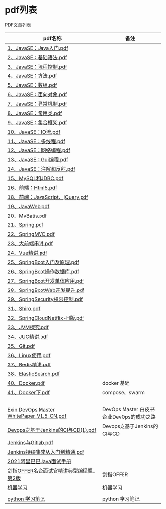 # pdf列表




PDF文章列表

| pdf名称                                                      | 备注                                          |
| ------------------------------------------------------------ | --------------------------------------------- |
| [1、JavaSE：Java入门.pdf](https://hubu.buzz/pdf/web/viewer.html?file=1、JavaSE：Java入门.pdf) |                                               |
| [2、JavaSE：基础语法.pdf](https://hubu.buzz/pdf/web/viewer.html?file=2、JavaSE：基础语法.pdf) |                                               |
| [3、JavaSE：流程控制.pdf](https://hubu.buzz/pdf/web/viewer.html?file=3、JavaSE：流程控制.pdf) |                                               |
| [4、JavaSE：方法.pdf](https://hubu.buzz/pdf/web/viewer.html?file=4、JavaSE：方法.pdf) |                                               |
| [5、JavaSE：数组.pdf](https://hubu.buzz/pdf/web/viewer.html?file=5、JavaSE：数组.pdf) |                                               |
| [6、JavaSE：面向对象.pdf](https://hubu.buzz/pdf/web/viewer.html?file=6、JavaSE：面向对象.pdf) |                                               |
| [7、JavaSE：异常机制.pdf](https://hubu.buzz/pdf/web/viewer.html?file=7、JavaSE：异常机制.pdf) |                                               |
| [8、JavaSE：常用类.pdf](https://hubu.buzz/pdf/web/viewer.html?file=8、JavaSE：常用类.pdf) |                                               |
| [9、JavaSE：集合框架.pdf](https://hubu.buzz/pdf/web/viewer.html?file=9、JavaSE：集合框架.pdf) |                                               |
| [10、JavaSE：IO流.pdf](https://hubu.buzz/pdf/web/viewer.html?file=10、JavaSE：IO流.pdf) |                                               |
| [11、JavaSE：多线程.pdf](https://hubu.buzz/pdf/web/viewer.html?file=11、JavaSE：多线程.pdf) |                                               |
| [12、JavaSE：网络编程.pdf](https://hubu.buzz/pdf/web/viewer.html?file=12、JavaSE：网络编程.pdf) |                                               |
| [13、JavaSE：Gui编程.pdf](https://hubu.buzz/pdf/web/viewer.html?file=13、JavaSE：Gui编程.pdf) |                                               |
| [14、JavaSE：注解和反射.pdf](https://hubu.buzz/pdf/web/viewer.html?file=14、JavaSE：注解和反射.pdf) |                                               |
| [15、MySQL和JDBC.pdf](https://hubu.buzz/pdf/web/viewer.html?file=15、MySQL和JDBC.pdf) |                                               |
| [16、前端：Html5.pdf](https://hubu.buzz/pdf/web/viewer.html?file=16、前端：Html5.pdf) |                                               |
| [18、前端：JavaScript、jQuery.pdf](https://hubu.buzz/pdf/web/viewer.html?file=18、前端：JavaScript、jQuery.pdf) |                                               |
| [19、JavaWeb.pdf](https://hubu.buzz/pdf/web/viewer.html?file=19、JavaWeb.pdf) |                                               |
| [20、MyBatis.pdf](https://hubu.buzz/pdf/web/viewer.html?file=20、MyBatis.pdf) |                                               |
| [21、Spring.pdf](https://hubu.buzz/pdf/web/viewer.html?file=21、Spring.pdf) |                                               |
| [22、SpringMVC.pdf](https://hubu.buzz/pdf/web/viewer.html?file=22、SpringMVC.pdf) |                                               |
| [23、大前端串讲.pdf](https://hubu.buzz/pdf/web/viewer.html?file=23、大前端串讲.pdf) |                                               |
| [24、Vue精讲.pdf](https://hubu.buzz/pdf/web/viewer.html?file=24、Vue精讲.pdf) |                                               |
| [25、SpringBoot入门及原理.pdf](https://hubu.buzz/pdf/web/viewer.html?file=25、SpringBoot入门及原理.pdf) |                                               |
| [26、SpringBoot操作数据库.pdf](https://hubu.buzz/pdf/web/viewer.html?file=26、SpringBoot操作数据库.pdf) |                                               |
| [27、SpringBoot开发单体应用.pdf](https://hubu.buzz/pdf/web/viewer.html?file=27、SpringBoot开发单体应用.pdf) |                                               |
| [28、SpringBootWeb开发提升.pdf](https://hubu.buzz/pdf/web/viewer.html?file=28、SpringBootWeb开发提升.pdf) |                                               |
| [29、SpringSecurity权限控制.pdf](https://hubu.buzz/pdf/web/viewer.html?file=29、SpringSecurity权限控制.pdf) |                                               |
| [31、Shiro.pdf](https://hubu.buzz/pdf/web/viewer.html?file=31、Shiro.pdf) |                                               |
| [32、SpringCloudNetflix-H版.pdf](https://hubu.buzz/pdf/web/viewer.html?file=32、SpringCloudNetflix-H版.pdf) |                                               |
| [33、JVM探究.pdf](https://hubu.buzz/pdf/web/viewer.html?file=33、JVM探究.pdf) |                                               |
| [34、JUC精讲.pdf](https://hubu.buzz/pdf/web/viewer.html?file=34、JUC精讲.pdf) |                                               |
| [35、Git.pdf](https://hubu.buzz/pdf/web/viewer.html?file=35、Git.pdf) |                                               |
| [36、Linux使用.pdf](https://hubu.buzz/pdf/web/viewer.html?file=36、Linux使用.pdf) |                                               |
| [37、Redis精讲.pdf](https://hubu.buzz/pdf/web/viewer.html?file=37、Redis精讲.pdf) |                                               |
| [38、ElasticSearch.pdf](https://hubu.buzz/pdf/web/viewer.html?file=38、ElasticSearch.pdf) |                                               |
| [40、Docker.pdf](https://hubu.buzz/pdf/web/viewer.html?file=40、Docker.pdf) | docker 基础                                   |
| [41、Docker下.pdf](https://hubu.buzz/pdf/web/viewer.html?file=41、Docker下.pdf) | compose、swarm                                |
|                                                              |                                               |
|                                                              |                                               |
|                                                              |                                               |
|                                                              |                                               |
| [Exin DevOps Master WhitePaper_V1.5_CN.pdf](https://hubu.buzz/pdf/web/viewer.html?file=Exin_DevOps_Master_WhitePaper_V1.5_CN.pdf) | DevOps Master 白皮书<br/>企业DevOps的成功之路 |
| [Devops之基于Jenkins的CI与CD(1).pdf](https://hubu.buzz/pdf/web/viewer.html?file=Devops之基于Jenkins的CI与CD(1).pdf) | Devops之基于Jenkins的CI与CD                   |
| [Jenkins与Gitlab.pdf](https://hubu.buzz/pdf/web/viewer.html?file=Jenkins与Gitlab-markdown.pdf) |                                               |
| [Jenkins持续集成从入门到精通.pdf](https://hubu.buzz/pdf/web/viewer.html?file=Jenkins持续集成从入门到精通.pdf) |                                               |
| [2021阿里巴巴Java面试手册](https://hubu.buzz/pdf/web/viewer.html?file=2021阿里巴巴Java面试手册.pdf) |                                               |
| [剑指OFFER名企面试官精讲典型编程题_第2版](https://hubu.buzz/pdf/web/viewer.html?file=剑指OFFER名企面试官精讲典型编程题_第2版.pdf) | 剑指OFFER                                     |
| [机器学习](https://hubu.buzz/pdf/web/viewer.html?file=MLY-zh-cn.pdf) | 机器学习                                      |
|                                                              |                                               |
| [python 学习笔记](https://hubu.buzz/pdf/web/viewer.html?file=python学习笔记.pdf) | python 学习笔记                               |










